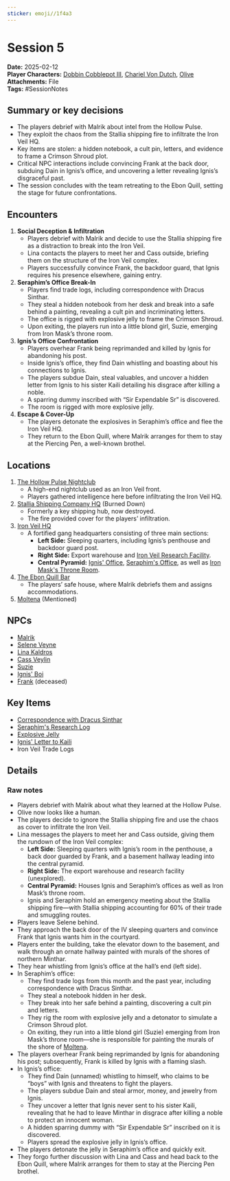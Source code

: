 ```yaml
---
sticker: emoji//1f4a3
---
```


# Session 5

**Date:** 2025-02-12  
**Player Characters:** [Dobbin Cobblepot III](players/dobbin-cobblepot-iii/dobbin-cobblepot-iii.md), [Chariel Von Dutch](players/chariel-von-dutch/chariel-von-dutch.md), [Olive](players/olive/images/olive.jpeg)
**Attachments:** File  
**Tags:** #SessionNotes

## Summary or key decisions

* The players debrief with Malrik about intel from the Hollow Pulse.
* They exploit the chaos from the Stallia shipping fire to infiltrate the Iron Veil HQ.
* Key items are stolen: a hidden notebook, a cult pin, letters, and evidence to frame a Crimson Shroud plot.
* Critical NPC interactions include convincing Frank at the back door, subduing Dain in Ignis’s office, and uncovering a letter revealing Ignis’s disgraceful past.
* The session concludes with the team retreating to the Ebon Quill, setting the stage for future confrontations.

## Encounters

1. **Social Deception & Infiltration**
   * Players debrief with Malrik and decide to use the Stallia shipping fire as a distraction to break into the Iron Veil.
   * Lina contacts the players to meet her and Cass outside, briefing them on the structure of the Iron Veil complex.
   * Players successfully convince Frank, the backdoor guard, that Ignis requires his presence elsewhere, gaining entry.
1. **Seraphim’s Office Break-In**
   * Players find trade logs, including correspondence with Dracus Sinthar.
   * They steal a hidden notebook from her desk and break into a safe behind a painting, revealing a cult pin and incriminating letters.
   * The office is rigged with explosive jelly to frame the Crimson Shroud.
   * Upon exiting, the players run into a little blond girl, Suzie, emerging from Iron Mask’s throne room.
1. **Ignis’s Office Confrontation**
   * Players overhear Frank being reprimanded and killed by Ignis for abandoning his post.
   * Inside Ignis’s office, they find Dain whistling and boasting about his connections to Ignis.
   * The players subdue Dain, steal valuables, and uncover a hidden letter from Ignis to his sister Kaili detailing his disgrace after killing a noble.
   * A sparring dummy inscribed with “Sir Expendable Sr” is discovered.
   * The room is rigged with more explosive jelly.
1. **Escape & Cover-Up**
   * The players detonate the explosives in Seraphim’s office and flee the Iron Veil HQ.
   * They return to the Ebon Quill, where Malrik arranges for them to stay at the Piercing Pen, a well-known brothel.

## Locations

1. [The Hollow Pulse Nightclub](places/kingdom-of-minthar/vallence/the-hollow-pulse-nightclub/the-hollow-pulse-nightclub.md)
   * A high-end nightclub used as an Iron Veil front.
   * Players gathered intelligence here before infiltrating the Iron Veil HQ.
1. [Stallia Shipping Company HQ](places/kingdom-of-minthar/vallencia/stallia-shipping-company-hq/stallia-shipping-company-hq.md) (Burned Down)
   * Formerly a key shipping hub, now destroyed.
   * The fire provided cover for the players’ infiltration.
1. [Iron Veil HQ](places/kingdom-of-minthar/vallence/iron-veil-hq/iron-veil-hq.md)
   * A fortified gang headquarters consisting of three main sections:
     * **Left Side:** Sleeping quarters, including Ignis’s penthouse and backdoor guard post.
     * **Right Side:** Export warehouse and [Iron Veil Research Facility](places/kingdom-of-minthar/vallence/iron-veil-hq/iron-veil-research-facility/iron-veil-research-facility.md).
     * **Central Pyramid:** [Ignis' Office](places/kingdom-of-minthar/vallence/iron-veil-hq/ignis-office/ignis-office.md), [Seraphim's Office](places/kingdom-of-minthar/vallence/iron-veil-hq/seraphims-office/seraphims-office.md), as well as [Iron Mask's Throne Room](places/kingdom-of-minthar/vallence/iron-veil-hq/iron-masks-throne-room/iron-masks-throne-room.md).
1. [The Ebon Quill Bar](places/kingdom-of-minthar/vallence/the-ebon-quill-bar/the-ebon-quill-bar.md)
   * The players’ safe house, where Malrik debriefs them and assigns accommodations.
1. [Moltena](places/moltena/moltena.md) (Mentioned)

## NPCs

* [Malrik](npcs/vallence-npcs/ebon-quill-npcs/malrik/malrik.md)
* [Selene Veyne](npcs/vallence-npcs/ebon-quill-npcs/selene-veyne/selene-veyne.md)
* [Lina Kaldros](npcs/vallence-npcs/iron-veil-npcs/lina-kaldros/lina-kaldros.md)
* [Cass Veylin](npcs/vallence-npcs/iron-veil-npcs/cassian-veylin/cassian-veylin.md)
* [Suzie](npcs/vallence-npcs/iron-veil-npcs/suzie/suzie.md)
* [Ignis' Boi](npcs/vallence-npcs/iron-veil-npcs/ignis-boi/ignis-boi.md)
* [Frank](NPCs/Vallence%20NPCs/Iron%20Veil%20NPCs/Frank%20(Iron%20Veil)/Frank%20(Iron%20Veil).md) (deceased)

## Key Items

* [Correspondence with Dracus Sinthar](items/key-items/correspondence-with-dracus-sinthar.md)
* [Seraphim's Research Log](items/key-items/seraphims-research-log.md)
* [Explosive Jelly](items/weapons/explosive-jelly.md)
* [Ignis' Letter to Kaili](npcs/vallence-npcs/iron-veil-npcs/ignis-luvten/ignis-letter-to-kaili/ignis-letter-to-kaili.md)
* Iron Veil Trade Logs

## Details

### Raw notes

* Players debrief with Malrik about what they learned at the Hollow Pulse.
* Olive now looks like a human.
* The players decide to ignore the Stallia shipping fire and use the chaos as cover to infiltrate the Iron Veil.
* Lina messages the players to meet her and Cass outside, giving them the rundown of the Iron Veil complex:
  * **Left Side:** Sleeping quarters with Ignis’s room in the penthouse, a back door guarded by Frank, and a basement hallway leading into the central pyramid.
  * **Right Side:** The export warehouse and research facility (unexplored).
  * **Central Pyramid:** Houses Ignis and Seraphim’s offices as well as Iron Mask’s throne room.
  * Ignis and Seraphim hold an emergency meeting about the Stallia shipping fire—with Stallia shipping accounting for 60% of their trade and smuggling routes.
* Players leave Selene behind.
* They approach the back door of the IV sleeping quarters and convince Frank that Ignis wants him in the courtyard.
* Players enter the building, take the elevator down to the basement, and walk through an ornate hallway painted with murals of the shores of northern Minthar.
* They hear whistling from Ignis’s office at the hall’s end (left side).
* In Seraphim’s office:
  * They find trade logs from this month and the past year, including correspondence with Dracus Sinthar.
  * They steal a notebook hidden in her desk.
  * They break into her safe behind a painting, discovering a cult pin and letters.
  * They rig the room with explosive jelly and a detonator to simulate a Crimson Shroud plot.
  * On exiting, they run into a little blond girl (Suzie) emerging from Iron Mask’s throne room—she is responsible for painting the murals of the shore of [Moltena](places/moltena/moltena.md).
* The players overhear Frank being reprimanded by Ignis for abandoning his post; subsequently, Frank is killed by Ignis with a flaming slash.
* In Ignis’s office:
  * They find Dain (unnamed) whistling to himself, who claims to be “boys” with Ignis and threatens to fight the players.
  * The players subdue Dain and steal armor, money, and jewelry from Ignis.
  * They uncover a letter that Ignis never sent to his sister Kaili, revealing that he had to leave Minthar in disgrace after killing a noble to protect an innocent woman.
  * A hidden sparring dummy with “Sir Expendable Sr” inscribed on it is discovered.
  * Players spread the explosive jelly in Ignis’s office.
* The players detonate the jelly in Seraphim’s office and quickly exit.
* They forgo further discussion with Lina and Cass and head back to the Ebon Quill, where Malrik arranges for them to stay at the Piercing Pen brothel.

